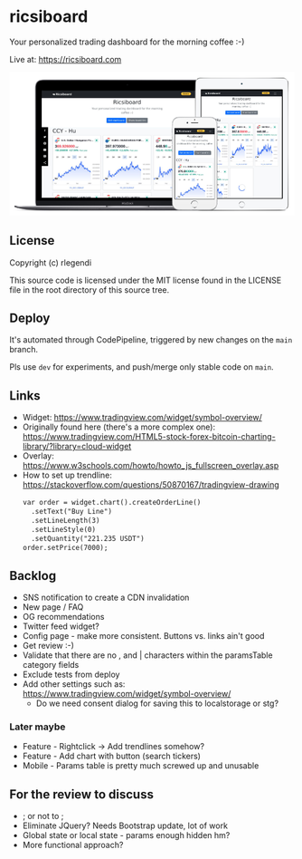 # ricsiboard

Your personalized trading dashboard for the morning coffee :-)

Live at: https://ricsiboard.com

![Thumbnail](pix/thumbnail.png)

## License

Copyright (c) rlegendi

This source code is licensed under the MIT license found in the
LICENSE file in the root directory of this source tree.

## Deploy

It's automated through CodePipeline, triggered by new changes on the `main` branch.

Pls use `dev` for experiments, and push/merge only stable code on `main`.

## Links

* Widget: https://www.tradingview.com/widget/symbol-overview/
* Originally found here (there's a more complex one): https://www.tradingview.com/HTML5-stock-forex-bitcoin-charting-library/?library=cloud-widget
* Overlay: https://www.w3schools.com/howto/howto_js_fullscreen_overlay.asp
* How to set up trendline: https://stackoverflow.com/questions/50870167/tradingview-drawing
	```
	var order = widget.chart().createOrderLine()
	  .setText("Buy Line")
	  .setLineLength(3)
	  .setLineStyle(0)
	  .setQuantity("221.235 USDT")
	order.setPrice(7000);
	```

## Backlog

* SNS notification to create a CDN invalidation
* New page / FAQ
* OG recommendations
* Twitter feed widget?
* Config page - make more consistent. Buttons vs. links ain't good
* Get review :-)
* Validate that there are no , and | characters within the paramsTable category fields
* Exclude tests from deploy
* Add other settings such as: https://www.tradingview.com/widget/symbol-overview/
  * Do we need consent dialog for saving this to localstorage or stg?

### Later maybe

* Feature - Rightclick -> Add trendlines somehow?
* Feature - Add chart with button (search tickers)
* Mobile - Params table is pretty much screwed up and unusable

## For the review to discuss

* ; or not to ;
* Eliminate JQuery? Needs Bootstrap update, lot of work
* Global state or local state - params enough hidden hm?
* More functional approach?
